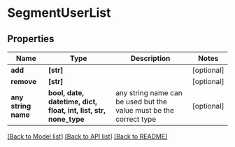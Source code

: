 # SegmentUserList


## Properties
Name | Type | Description | Notes
------------ | ------------- | ------------- | -------------
**add** | **[str]** |  | [optional] 
**remove** | **[str]** |  | [optional] 
**any string name** | **bool, date, datetime, dict, float, int, list, str, none_type** | any string name can be used but the value must be the correct type | [optional]

[[Back to Model list]](../README.md#documentation-for-models) [[Back to API list]](../README.md#documentation-for-api-endpoints) [[Back to README]](../README.md)


